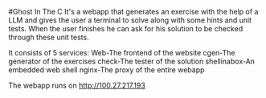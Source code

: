 #Ghost In The C
It's a webapp that generates an exercise with the help of a LLM and gives the user a terminal to solve along with some hints and unit tests. When the user finishes he can ask for his solution to be checked through these unit tests.

It consists of 5 services:
Web-The frontend of the website 
cgen-The generator of the exercises
check-The tester of the solution 
shellinabox-An embedded web shell
nginx-The proxy of the entire webapp

The webapp runs on http://100.27.217.193 
